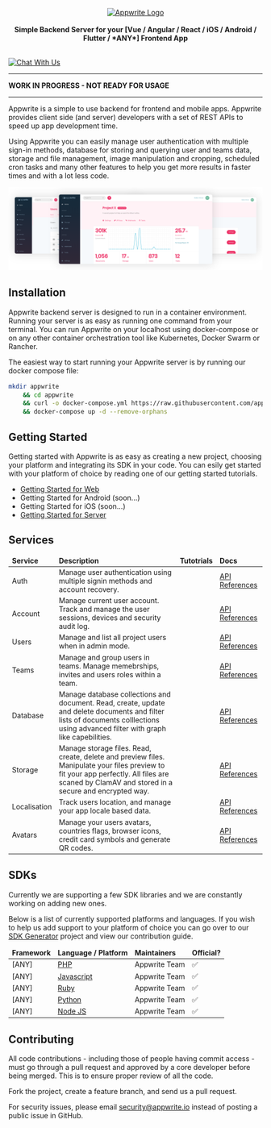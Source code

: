 <p align="center">
    <a href="https://appwrite.io" target="_blank"><img height="60" src="https://appwrite.io/v1/images/github-logo.png" alt="Appwrite Logo"></a>
    <br />
    <br />
    <b>Simple Backend Server for your [Vue / Angular / React / iOS / Android / Flutter / *ANY*] Frontend App</b>
    <br />
    <br />
</p>

[![Chat With Us](https://img.shields.io/gitter/room/appwrite/community.svg)](https://gitter.im/appwrite/community?utm_source=share-link&utm_medium=link&utm_campaign=share-link)

---

**WORK IN PROGRESS - NOT READY FOR USAGE**

---

Appwrite is a simple to use backend for frontend and mobile apps. Appwrite provides client side (and server) developers with a set of REST APIs to speed up app development time.

Using Appwrite you can easily manage user authentication with multiple sign-in methods, database for storing and querying user and teams data, storage and file management, image manipulation and cropping, scheduled cron tasks and many other features to help you get more results in faster times and with a lot less code.

![Appwrite](public/images/github.png)

## Installation

Appwrite backend server is designed to run in a container environment. Running your server is as easy as running one command from your terminal. You can run Appwrite on your localhost using docker-compose or on any other container orchestration tool like Kubernetes, Docker Swarm or Rancher.

The easiest way to start running your Appwrite server is by running our docker compose file:

```bash
mkdir appwrite
    && cd appwrite
    && curl -o docker-compose.yml https://raw.githubusercontent.com/appwrite/appwrite/master/docker-compose.yml
    && docker-compose up -d --remove-orphans
```

## Getting Started

Getting started with Appwrite is as easy as creating a new project, choosing your platform and integrating its SDK in your code. You can esily get started with your platform of choice by reading one of our getting started tutorials.

* [Getting Started for Web](https://appwrite.io/docs/getting-started-for-web)
* Getting Started for Android (soon...)
* Getting Started for iOS (soon...)
* [Getting Started for Server](https://appwrite.io/docs/getting-started-for-server)

## Services

<table width="100%">
  <thead>
    <tr>
        <td><b>Service</b></td>
        <td><b>Description</b></td>
        <td><b>Tutotrials</b></td>
        <td><b>Docs</b></td>
    </tr>
  </thead>
    <tbody>
        <tr>
            <td>Auth</td>
            <td>Manage user authentication using multiple signin methods and account recovery.</td>
            <td></td>
            <td><a href="https://appwrite.io/docs/auth" target="_blank">API References</a></td>
        </tr>
        <tr>
            <td>Account</td>
            <td>Manage current user account. Track and manage the user sessions, devices and security audit log.</td>
            <td></td>
            <td><a href="https://appwrite.io/docs/account" target="_blank">API References</a></td>
        </tr>
        <tr>
            <td>Users</td>
            <td>Manage and list all project users when in admin mode.</td>
            <td></td>
            <td><a href="https://appwrite.io/docs/users" target="_blank">API References</a></td>
        </tr>
        <tr>
            <td>Teams</td>
            <td>Manage and group users in teams. Manage memebrships, invites and users roles within a team.</td>
            <td></td>
            <td><a href="https://appwrite.io/docs/teams" target="_blank">API References</a></td>
        </tr>
        <tr>
            <td>Database</td>
            <td>Manage database collections and document. Read, create, update and delete documents and filter lists of documents colllections using advanced filter with graph like capebilities.</td>
            <td></td>
            <td><a href="https://appwrite.io/docs/database" target="_blank">API References</a></td>
        </tr>
        <tr>
            <td>Storage</td>
            <td>Manage storage files. Read, create, delete and preview files. Manipulate your files preview to fit your app perfectly. All files are scaned by ClamAV and stored in a secure and encrypted way.</td>
            <td></td>
            <td><a href="https://appwrite.io/docs/storage" target="_blank">API References</a></td>
        </tr>
        <tr>
            <td>Localisation</td>
            <td>Track users location, and manage your app locale based data.</td>
            <td></td>
            <td><a href="https://appwrite.io/docs/locale" target="_blank">API References</a></td>
        </tr>
        <tr>
            <td>Avatars</td>
            <td>Manage your users avatars, countries flags, browser icons, credit card symbols and generate QR codes.</td>
            <td></td>
            <td><a href="https://appwrite.io/docs/avatars" target="_blank">API References</a></td>
        </tr>
    </tbody>
</table>

## SDKs

Currently we are supporting a few SDK libraries and we are constantly working on adding new ones.

Below is a list of currently supported platforms and languages. If you wish to help us add support to your platform of choice you can go over to our [SDK Generator](https://github.com/appwrite/sdk-generator) project and view our contribution guide.


<table width="100%">
  <thead>
    <tr>
        <td><b>Framework</b></td>
        <td><b>Language / Platform</b></td>
        <td><b>Maintainers</b></td>
        <td><b>Official?</b></td>
    </tr>
  </thead>
    <tbody>
        <tr>
            <td>[ANY]</td>
            <td><a href="https://github.com/appwrite/sdk-for-php">PHP</a></td>
            <td>Appwrite Team</td>
            <td>✅</td>
        </tr>
        <tr>
            <td>[ANY]</td>
            <td><a href="https://github.com/appwrite/sdk-for-js">Javascript</a></td>
            <td>Appwrite Team</td>
            <td>✅</td>
        </tr>
        <tr>
            <td>[ANY]</td>
            <td><a href="https://github.com/appwrite/sdk-for-ruby">Ruby</a></td>
            <td>Appwrite Team</td>
            <td>✅</td>
        </tr>
        <tr>
            <td>[ANY]</td>
            <td><a href="https://github.com/appwrite/sdk-for-python">Python</a></td>
            <td>Appwrite Team</td>
            <td>✅</td>
        </tr> 
        <tr>
            <td>[ANY]</td>
            <td><a href="https://github.com/appwrite/sdk-for-node">Node JS</a></td>
            <td>Appwrite Team</td>
            <td>✅</td>
        </tr> 
    </tbody>
</table>

## Contributing

All code contributions - including those of people having commit access - must go through a pull request and approved by a core developer before being merged. This is to ensure proper review of all the code.

Fork the project, create a feature branch, and send us a pull request.

For security issues, please email security@appwrite.io instead of posting a public issue in GitHub.